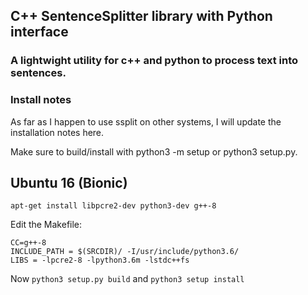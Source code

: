 ## C++ SentenceSplitter library with Python interface

### A lightwight utility for c++ and python to process text into sentences.

### Install notes

As far as I happen to use ssplit on other systems, I will update the installation notes here.

Make sure to build/install with python3 -m setup or python3 setup.py. 

## Ubuntu 16 (Bionic)

```
apt-get install libpcre2-dev python3-dev g++-8
```

Edit the Makefile:
```
CC=g++-8
INCLUDE_PATH = $(SRCDIR)/ -I/usr/include/python3.6/
LIBS = -lpcre2-8 -lpython3.6m -lstdc++fs
```

Now ```python3 setup.py build``` and ```python3 setup install```



